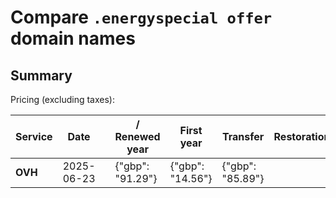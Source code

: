 # Compare `.energyspecial offer` domain names

## Summary

Pricing (excluding taxes):

| Service | Date |  | / Renewed year | First year | Transfer | Restoration |
|--|--|--|--|--|--|--|
| **OVH** | 2025-06-23 |  | {"gbp": "91.29"} | {"gbp": "14.56"} | {"gbp": "85.89"} |  |
